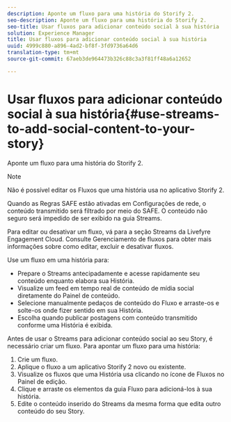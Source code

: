 ```yaml
---
description: Aponte um fluxo para uma história do Storify 2.
seo-description: Aponte um fluxo para uma história do Storify 2.
seo-title: Usar fluxos para adicionar conteúdo social à sua história
solution: Experience Manager
title: Usar fluxos para adicionar conteúdo social à sua história
uuid: 4999c880-a896-4ad2-bf8f-3fd9736a64d6
translation-type: tm+mt
source-git-commit: 67aeb3de964473b326c88c3a3f81ff48a6a12652

---
```



# Usar fluxos para adicionar conteúdo social à sua história{#use-streams-to-add-social-content-to-your-story}

Aponte um fluxo para uma história do Storify 2.

>[!NOTE]
>
>Não é possível editar os Fluxos que uma história usa no aplicativo Storify 2.

Quando as Regras SAFE estão ativadas em Configurações de rede, o conteúdo transmitido será filtrado por meio do SAFE. O conteúdo não seguro será impedido de ser exibido na guia Streams.

Para editar ou desativar um fluxo, vá para a seção Streams da Livefyre Engagement Cloud. Consulte Gerenciamento de fluxos para obter mais informações sobre como editar, excluir e desativar fluxos.

Use um fluxo em uma história para:

* Prepare o Streams antecipadamente e acesse rapidamente seu conteúdo enquanto elabora sua História.
* Visualize um feed em tempo real de conteúdo de mídia social diretamente do Painel de conteúdo.
* Selecione manualmente pedaços de conteúdo do Fluxo e arraste-os e solte-os onde fizer sentido em sua História.
* Escolha quando publicar postagens com conteúdo transmitido conforme uma História é exibida.

Antes de usar o Streams para adicionar conteúdo social ao seu Story, é necessário criar um fluxo. Para apontar um fluxo para uma história:

1. Crie um fluxo.
1. Aplique o fluxo a um aplicativo Storify 2 novo ou existente.
1. Visualize os fluxos que uma História usa clicando no ícone de Fluxos no Painel de edição.
1. Clique e arraste os elementos da guia Fluxo para adicioná-los à sua história.
1. Edite o conteúdo inserido do Streams da mesma forma que edita outro conteúdo do seu Story.
